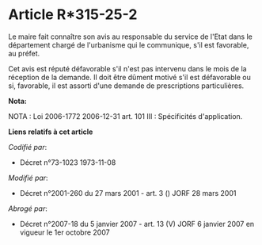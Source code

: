 # Article R*315-25-2

Le maire fait connaître son avis au responsable du service de l'Etat dans le département chargé de l'urbanisme qui le
communique, s'il est favorable, au préfet.

Cet avis est réputé défavorable s'il n'est pas intervenu dans le mois de la réception de la demande. Il doit être dûment
motivé s'il est défavorable ou si, favorable, il est assorti d'une demande de prescriptions particulières.

**Nota:**

NOTA : Loi 2006-1772 2006-12-31 art. 101 III : Spécificités d'application.

**Liens relatifs à cet article**

_Codifié par_:

  - Décret n°73-1023 1973-11-08

_Modifié par_:

  - Décret n°2001-260 du 27 mars 2001 - art. 3 () JORF 28 mars 2001

_Abrogé par_:

  - Décret n°2007-18 du 5 janvier 2007 - art. 13 (V) JORF 6 janvier 2007 en vigueur le 1er octobre 2007
